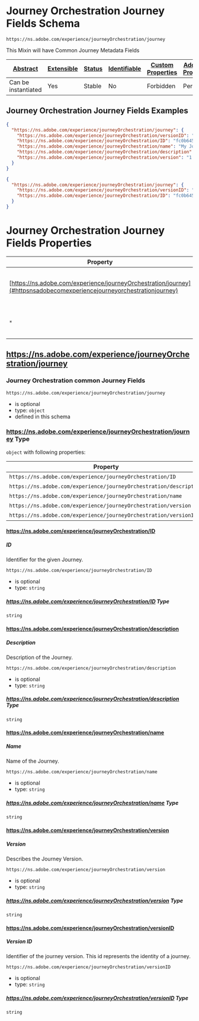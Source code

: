 
# Journey Orchestration Journey Fields Schema

```
https://ns.adobe.com/experience/journeyOrchestration/journey
```

This Mixin will have Common Journey Metadata Fields

| [Abstract](../../../../abstract.md) | [Extensible](../../../../extensions.md) | [Status](../../../../status.md) | [Identifiable](../../../../id.md) | [Custom Properties](../../../../extensions.md) | [Additional Properties](../../../../extensions.md) | Defined In |
|-------------------------------------|-----------------------------------------|---------------------------------|-----------------------------------|------------------------------------------------|----------------------------------------------------|------------|
| Can be instantiated | Yes | Stable | No | Forbidden | Permitted | [adobe/experience/journeyOrchestration/journeyOrchestrationJourney.schema.json](adobe/experience/journeyOrchestration/journeyOrchestrationJourney.schema.json) |

## Journey Orchestration Journey Fields Examples

```json
{
  "https://ns.adobe.com/experience/journeyOrchestration/journey": {
    "https://ns.adobe.com/experience/journeyOrchestration/versionID": "f3485959-0a9e-4004-82d9-f11bd6c4585b",
    "https://ns.adobe.com/experience/journeyOrchestration/ID": "fc0b645e-b3e3-4441",
    "https://ns.adobe.com/experience/journeyOrchestration/name": "My Journey",
    "https://ns.adobe.com/experience/journeyOrchestration/description": "My journey description",
    "https://ns.adobe.com/experience/journeyOrchestration/version": "1.0"
  }
}
```

```json
{
  "https://ns.adobe.com/experience/journeyOrchestration/journey": {
    "https://ns.adobe.com/experience/journeyOrchestration/versionID": "f3485959-0a9e-4004-82d9-f11bd6c4585b",
    "https://ns.adobe.com/experience/journeyOrchestration/ID": "fc0b645e-b3e3-4441"
  }
}
```


# Journey Orchestration Journey Fields Properties

| Property | Type | Required | Defined by |
|----------|------|----------|------------|
| [https://ns.adobe.com/experience/journeyOrchestration/journey](#httpsnsadobecomexperiencejourneyorchestrationjourney) | `object` | Optional | Journey Orchestration Journey Fields (this schema) |
| `*` | any | Additional | this schema *allows* additional properties |

## https://ns.adobe.com/experience/journeyOrchestration/journey
### Journey Orchestration common Journey Fields

`https://ns.adobe.com/experience/journeyOrchestration/journey`
* is optional
* type: `object`
* defined in this schema

### https://ns.adobe.com/experience/journeyOrchestration/journey Type


`object` with following properties:


| Property | Type | Required |
|----------|------|----------|
| `https://ns.adobe.com/experience/journeyOrchestration/ID`| string | Optional |
| `https://ns.adobe.com/experience/journeyOrchestration/description`| string | Optional |
| `https://ns.adobe.com/experience/journeyOrchestration/name`| string | Optional |
| `https://ns.adobe.com/experience/journeyOrchestration/version`| string | Optional |
| `https://ns.adobe.com/experience/journeyOrchestration/versionID`| string | Optional |



#### https://ns.adobe.com/experience/journeyOrchestration/ID
##### ID

Identifier for the given Journey.

`https://ns.adobe.com/experience/journeyOrchestration/ID`
* is optional
* type: `string`

##### https://ns.adobe.com/experience/journeyOrchestration/ID Type


`string`








#### https://ns.adobe.com/experience/journeyOrchestration/description
##### Description

Description of the Journey.

`https://ns.adobe.com/experience/journeyOrchestration/description`
* is optional
* type: `string`

##### https://ns.adobe.com/experience/journeyOrchestration/description Type


`string`








#### https://ns.adobe.com/experience/journeyOrchestration/name
##### Name

Name of the Journey.

`https://ns.adobe.com/experience/journeyOrchestration/name`
* is optional
* type: `string`

##### https://ns.adobe.com/experience/journeyOrchestration/name Type


`string`








#### https://ns.adobe.com/experience/journeyOrchestration/version
##### Version

Describes the Journey Version.

`https://ns.adobe.com/experience/journeyOrchestration/version`
* is optional
* type: `string`

##### https://ns.adobe.com/experience/journeyOrchestration/version Type


`string`








#### https://ns.adobe.com/experience/journeyOrchestration/versionID
##### Version ID

Identifier of the journey version. This id represents the identity of a journey.

`https://ns.adobe.com/experience/journeyOrchestration/versionID`
* is optional
* type: `string`

##### https://ns.adobe.com/experience/journeyOrchestration/versionID Type


`string`










